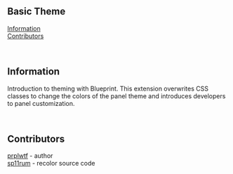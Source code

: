 ## Basic Theme

[Information](#information)\
[Contributors](#contributors)

<br/>

## Information
Introduction to theming with Blueprint.
This extension overwrites CSS classes to change the colors of the panel theme and introduces developers to panel customization.

<br/>

## Contributors
[prplwtf](https://github.com/prplwtf) - author\
[sp11rum](https://github.com/sp11rum) - recolor source code